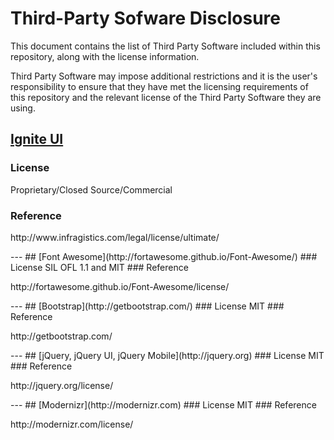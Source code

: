 # Third-Party Sofware Disclosure
This document contains the list of Third Party Software included within this repository, along with the license information.

Third Party Software may impose additional restrictions and it is the user's responsibility to ensure that they have met the licensing requirements of this repository and the relevant license of the Third Party Software they are using.

## [Ignite UI](http://igniteui.com)
### License
Proprietary/Closed Source/Commercial
### Reference
<p>http://www.infragistics.com/legal/license/ultimate/</p>
---
## [Font Awesome](http://fortawesome.github.io/Font-Awesome/)
### License
SIL OFL 1.1 and MIT
### Reference
<p>http://fortawesome.github.io/Font-Awesome/license/</p>
---
## [Bootstrap](http://getbootstrap.com/)
### License
MIT
### Reference
<p>http://getbootstrap.com/</p>
---
## [jQuery, jQuery UI, jQuery Mobile](http://jquery.org)
### License
MIT
### Reference
<p>http://jquery.org/license/</p>
---
## [Modernizr](http://modernizr.com)
### License
MIT
### Reference
<p>http://modernizr.com/license/</p>